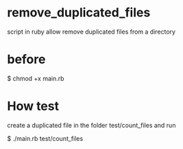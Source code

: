 # remove_duplicated_files
script in ruby allow remove duplicated files from a directory

# before
$ chmod +x main.rb

# How test
create a duplicated file in the folder test/count_files and run

$ ./main.rb test/count_files

